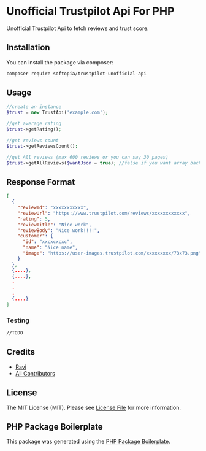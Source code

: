 
# Unofficial Trustpilot Api For PHP

Unofficial Trustpilot Api to fetch reviews and trust score.

## Installation

You can install the package via composer:

```bash
composer require softopia/trustpilot-unofficial-api
```

## Usage
``` php
//create an instance
$trust = new TrustApi('example.com');

//get average rating
$trust->getRating();

//get reviews count
$trust->getReviewsCount();

//get All reviews (max 600 reviews or you can say 30 pages)
$trust->getAllReviews($wantJson = true); //false if you want array back
```
## Response Format
```json
[
  {
    "reviewId": "xxxxxxxxxxx",
    "reviewUrl": "https://www.trustpilot.com/reviews/xxxxxxxxxxxx",
    "rating": 5,
    "reviewTitle": "Nice work",
    "reviewBody": "Nice work!!!!",
    "customer": {
      "id": "xxcxcxcxc",
      "name": "Nice name",
      "image": "https://user-images.trustpilot.com/xxxxxxxxx/73x73.png"
    }
  },
  {....},
  {....},
  .
  .
  .
  {....}
]
```

### Testing
``` bash
//TODO
```

## Credits

- [Ravi](https://github.com/softopia-tech)
- [All Contributors](../../contributors)

## License

The MIT License (MIT). Please see [License File](LICENSE.md) for more information.

## PHP Package Boilerplate

This package was generated using the [PHP Package Boilerplate](https://laravelpackageboilerplate.com).
